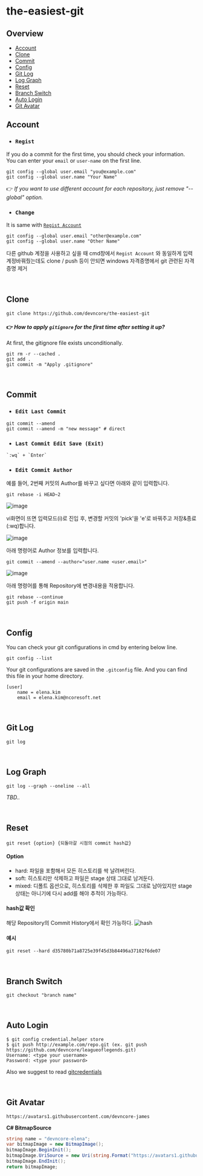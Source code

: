 # the-easiest-git

## Overview
- [Account](#account)
- [Clone](#clone)
- [Commit](#commit)
- [Config](#config)
- [Git Log](#git-log)
- [Log Graph](#log-graph)
- [Reset](#reset)
- [Branch Switch](#branch-switch)
- [Auto Login](#auto-login)
- [Git Avatar](#git-avatar)

## Account 
- ### `Regist`
If you do a commit for the first time, you should check your information. <br>
You can enter your `email` or `user-name` on the first line.
```git
git config --global user.email "you@example.com"
git config --global user.name "Your Name"
```
:point_right: _If you want to use different account for each repository, just remove "--global" option._
<br />

- ### `Change`
It is same with [`Regist Account`](#regist)
```git
git config --global user.email "other@example.com"
git config --global user.name "Other Name"
```
다른 github 계정을 사용하고 싶을 때 cmd창에서 `Regist Account` 와 동일하게 입력
계정바꿔줬는데도 clone / push 등이 안되면 windows 자격증명에서 git 관련된 자격 증명 제거

<br />

## Clone
```git
git clone https://github.com/devncore/the-easiest-git
```
#### :point_right: _How to apply `gitignore` for the first time after setting it up?_
At first, the gitignore file exists unconditionally.
```git
git rm -r --cached .
git add .
git commit -m "Apply .gitignore"
```
<br />  

## Commit
- ### `Edit Last Commit`
```
git commit --amend
git commit --amend -m "new message" # direct
```
    
- ### `Last Commit Edit Save (Exit)`
```
`:wq` + `Enter`
```
    
- ### `Edit Commit Author`
예를 들어, 2번째 커밋의 Author를 바꾸고 싶다면 아래와 같이 입력합니다.
```
git rebase -i HEAD~2
```
![image](https://user-images.githubusercontent.com/74305823/135565874-99e8ae67-4ee5-4de7-a440-157c90ed7fb0.png)

vi화면이 뜨면 입력모드(i)로 진입 후, 변경할 커밋의 'pick'을 'e'로 바꿔주고 저장&종료(:wq)합니다.

![image](https://user-images.githubusercontent.com/74305823/135565972-ffd5c078-dd02-4dec-b84d-b2fca2a16a37.png)

아래 명령어로 Author 정보를 입력합니다.
```
git commit --amend --author="user.name <user.email>"
```
![image](https://user-images.githubusercontent.com/74305823/135566231-bf30fb9d-5b8f-4569-9e5c-b783afcfff84.png)

아래 명령어를 통해 Repository에 변경내용을 적용합니다.
```
git rebase --continue
git push -f origin main
```

<br />

## Config
You can check your git configurations in cmd by entering below line.
```
git config --list
```

Your git configurations are saved in the `.gitconfig` file. And you can find this file in your home directory.
```git
[user]
	name = elena.kim
	email = elena.kim@ncoresoft.net
```
<br/>
    
## Git Log
```
git log
```
<br/>
       
## Log Graph

```git
git log --graph --oneline --all
```
_TBD.._

<br />

## Reset
```
git reset {option} {되돌아갈 시점의 commit hash값}
```

#### Option
- hard: 파일을 포함해서 모든 히스토리를 싹 날려버린다. 
- soft: 히스토리만 삭제하고 파일은 stage 상태 그대로 남겨둔다. 
- mixed: 디폴트 옵션으로, 히스토리를 삭제한 후 파일도 그대로 남아있지만 stage 상태는 아니기에 다시 add를 해야 추적이 가능하다.

#### hash값 확인
해당 Repository의 Commit History에서 확인 가능하다.
![hash](https://user-images.githubusercontent.com/74305823/137443208-51f07446-000e-4ed3-873c-8a0cd5635bf4.png)

#### 예시
```
git reset --hard d35780b71a8725e39f45d3b84496a37102f6de07
```

<br/>
    
## Branch Switch
```
git checkout "branch name"
```
<br/>
    
## Auto Login
```
$ git config credential.helper store
$ git push http://example.com/repo.git (ex. git push https://github.com/devncore/leagueoflegends.git)
Username: <type your username>
Password: <type your password>
```
Also we suggest to read [ gitcredentials](https://git-scm.com/docs/gitcredentials)

<br/>

## Git Avatar
```
https://avatars1.githubusercontent.com/devncore-james
```

**C# BitmapSource**
```csharp
string name = "devncore-elena";
var bitmapImage = new BitmapImage();
bitmapImage.BeginInit();
bitmapImage.UriSource = new Uri(string.Format("https://avatars1.githubusercontent.com/{0}", name);
bitmapImage.EndInit();
return bitmapImage;
```
